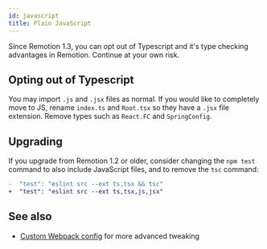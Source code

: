 ```yaml
---
id: javascript
title: Plain JavaScript
---
```


Since Remotion 1.3, you can opt out of Typescript and it's type checking advantages in Remotion. Continue at your own risk.

## Opting out of Typescript

You may import `.js` and `.jsx` files as normal. If you would like to completely move to JS, rename `index.ts` and `Root.tsx` so they have a `.jsx` file extension. Remove types such as `React.FC` and `SpringConfig`.

## Upgrading

If you upgrade from Remotion 1.2 or older, consider changing the `npm test` command to also include JavaScript files, and to remove the `tsc` command:

```diff
-  "test": "eslint src --ext ts,tsx && tsc"
+  "test": "eslint src --ext ts,tsx,js,jsx"
```

## See also

- [Custom Webpack config](/docs/webpack) for more advanced tweaking
